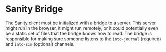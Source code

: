 # Sanity Bridge

The Sanity client must be initialized with a bridge to a server. This server might run in the browser, it might run remotely, or it could potentially even be a static set of files that the bridge knows how to read. The bridge is responsible for making sure someone listens to the `into-journal` (required) and `into-sim` (optional) channels.

